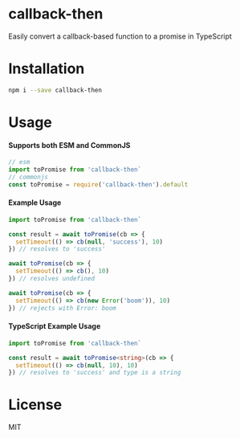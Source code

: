 # callback-then

Easily convert a callback-based function to a promise in TypeScript

# Installation

```sh
npm i --save callback-then
```

# Usage

#### Supports both ESM and CommonJS

```js
// esm
import toPromise from 'callback-then`
// commonjs
const toPromise = require('callback-then').default
```

#### Example Usage

```js
import toPromise from 'callback-then`

const result = await toPromise(cb => {
  setTimeout(() => cb(null, 'success'), 10)
}) // resolves to 'success'

await toPromise(cb => {
  setTimeout(() => cb(), 10)
}) // resolves undefined

await toPromise(cb => {
  setTimeout(() => cb(new Error('boom')), 10)
}) // rejects with Error: boom
```

#### TypeScript Example Usage

```ts
import toPromise from 'callback-then`

const result = await toPromise<string>(cb => {
  setTimeout(() => cb(null, 10), 10)
}) // resolves to 'success' and type is a string
```

# License

MIT

